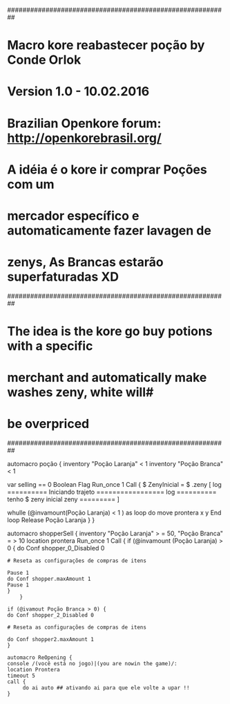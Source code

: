 ##########################################################
# Macro kore reabastecer poção by Conde Orlok		 #
# Version 1.0 - 10.02.2016				 #                                            
# Brazilian Openkore forum: http://openkorebrasil.org/   #  
# A idéia é o kore ir comprar Poções com um              #
# mercador específico e automaticamente fazer lavagen de #
# zenys, As Brancas estarão superfaturadas XD            #
########################################################## 
# The idea is the kore go buy potions with a specific    #
# merchant and automatically make washes zeny, white will#
# be overpriced                                          #  
##########################################################

automacro poção {
inventory "Poção Laranja" < 1
inventory "Poção Branca" < 1

var selling == 0
Boolean Flag
	Run_once 1
Call {
$ ZenyInicial = $ .zeny
[
log ========== Iniciando trajeto =================
log ========== tenho $ zeny inicial zeny =========
]

whulle (@invamount(Poção Laranja) < 1 ) as loop
	do move prontera x y End loop
Release Poção Laranja
}
}

automacro shopperSell { inventory "Poção Laranja" > = 50, "Poção Branca" = > 10
location prontera
	Run_once 1
	Call { 
	if (@invamount (Poção Laranja) > 0 {
	do Conf shopper_0_Disabled 0
	
	# Reseta as configurações de compras de itens
	
	Pause 1
	do Conf shopper.maxAmount 1
	Pause 1
	}
        }
	
	if (@ivamout Poção Branca > 0) {
	do Conf shopper_2_Disabled 0
	
	# Reseta as configurações de compras de itens
	
	do Conf shopper2.maxAmount 1
	}
	
	automacro ReOpening {
    console /(você está no jogo)|(you are nowin the game)/:
    location Prontera
    timeout 5
    call {
         do ai auto ## ativando ai para que ele volte a upar !!
    }

